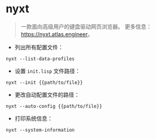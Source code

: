 # nyxt

> 一款面向高级用户的键盘驱动网页浏览器。
> 更多信息：<https://nyxt.atlas.engineer>。

- 列出所有配置文件：

`nyxt --list-data-profiles`

- 设置 `init.lisp` 文件路径：

`nyxt --init {{path/to/file}}`

- 更改自动配置文件的路径：

`nyxt --auto-config {{path/to/file}}`

- 打印系统信息：

`nyxt --system-information`